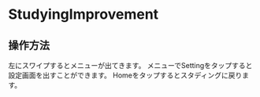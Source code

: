 # StudyingImprovement

## 操作方法

左にスワイプするとメニューが出てきます。
メニューでSettingをタップすると設定画面を出すことができます。
Homeをタップするとスタディングに戻ります。
